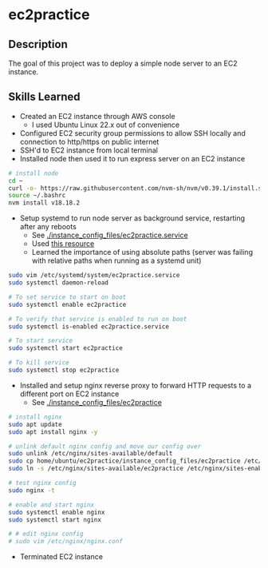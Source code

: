 # ec2practice

## Description

The goal of this project was to deploy a simple node server to an EC2 instance.

## Skills Learned

- Created an EC2 instance through AWS console
  - I used Ubuntu Linux 22.x out of convenience
- Configured EC2 security group permissions to allow SSH locally and connection to http/https on public internet
- SSH'd to EC2 instance from local terminal
- Installed node then used it to run express server on an EC2 instance

```bash
# install node
cd ~
curl -o- https://raw.githubusercontent.com/nvm-sh/nvm/v0.39.1/install.sh | bash
source ~/.bashrc
nvm install v18.18.2
```

- Setup systemd to run node server as background service, restarting after any reboots
  - See [./instance_config_files/ec2practice.service](./instance_files/ec2practice.service)
  - Used [this resource](https://linuxhandbook.com/create-systemd-services/)
  - Learned the importance of using absolute paths (server was failing with relative paths when running as a systemd unit)

```bash
sudo vim /etc/systemd/system/ec2practice.service
sudo systemctl daemon-reload

# To set service to start on boot
sudo systemctl enable ec2practice

# To verify that service is enabled to run on boot
sudo systemctl is-enabled ec2practice.service

# To start service
sudo systemctl start ec2practice

# To kill service
sudo systemctl stop ec2practice
```

- Installed and setup nginx reverse proxy to forward HTTP requests to a different port on EC2 instance
  - See [./instance_config_files/ec2practice](./instance_config_files/ec2practice)

```bash
# install nginx
sudo apt update
sudo apt install nginx -y

# unlink default nginx config and move our config over
sudo unlink /etc/nginx/sites-available/default
sudo cp home/ubuntu/ec2practice/instance_config_files/ec2practice /etc/nginx/sites-available
sudo ln -s /etc/nginx/sites-available/ec2practice /etc/nginx/sites-enabled/

# test nginx config
sudo nginx -t

# enable and start nginx
sudo systemctl enable nginx
sudo systemctl start nginx

# # edit nginx config
# sudo vim /etc/nginx/nginx.conf
```

- Terminated EC2 instance
